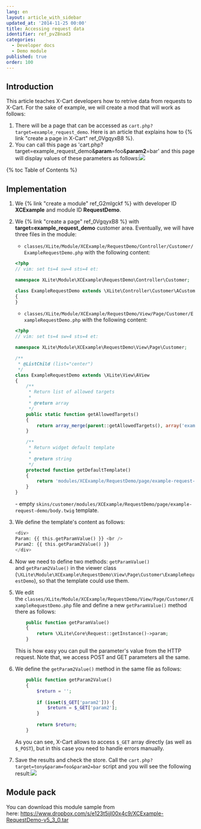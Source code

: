 ```yaml
---
lang: en
layout: article_with_sidebar
updated_at: '2014-11-25 00:00'
title: Accessing request data
identifier: ref_pvZ8nad3
categories:
  - Developer docs
  - Demo module
published: true
order: 100
---
```

## Introduction

This article teaches X-Cart developers how to retrive data from requests to X-Cart. For the sake of example, we will create a mod that will work as follows:

1.  There will be a page that can be accessed as `cart.php?target=example_request_demo`. Here is an article that explains how to {% link "create a page in X-Cart" ref_0VgqyxB8 %}.
2.  You can call this page as 'cart.php?target=example_request_demo&**param**=foo&**param2**=bar' and this page will display values of these parameters as follows:![]({{site.baseurl}}/attachments/524294/8355983.png)

{% toc Table of Contents %}

## Implementation

1.  We {% link "create a module" ref_G2mlgckf %} with developer ID **XCExample** and module ID **RequestDemo**.
2.  We {% link "create a page" ref_0VgqyxB8 %} with **target=example_request_demo** customer area. Eventually, we will have three files in the module:
    - `classes/XLite/Module/XCExample/RequestDemo/Controller/Customer/ExampleRequestDemo.php` with the following content:
    ```php
    <?php
	// vim: set ts=4 sw=4 sts=4 et:

	namespace XLite\Module\XCExample\RequestDemo\Controller\Customer;

	class ExampleRequestDemo extends \XLite\Controller\Customer\ACustomer
	{
	}
    ```
    - `classes/XLite/Module/XCExample/RequestDemo/View/Page/Customer/ExampleRequestDemo.php` with the following content:
    
    ```php
    <?php
	// vim: set ts=4 sw=4 sts=4 et:

	namespace XLite\Module\XCExample\RequestDemo\View\Page\Customer;

	/**
	 * @ListChild (list="center")
	 */
	class ExampleRequestDemo extends \XLite\View\AView
	{
    	/**
	     * Return list of allowed targets
    	 *
	     * @return array
    	 */
	    public static function getAllowedTargets()
    	{
        	return array_merge(parent::getAllowedTargets(), array('example_request_demo'));
	    }

    	/**
	     * Return widget default template
    	 *
	     * @return string
    	 */
	    protected function getDefaultTemplate()
    	{
        	return 'modules/XCExample/RequestDemo/page/example-request-demo/body.twig';
	    }
	}
    ```
    - empty `skins/customer/modules/XCExample/RequestDemo/page/example-request-demo/body.twig` template.
    
3.  We define the template's content as follows: 
    ```php
    <div>
    Param: {{ this.getParamValue() }} <br />
    Param2: {{ this.getParam2Value() }}
    </div>
    ```

4.  Now we need to define two methods: `getParamValue()` and `getParam2Value()` in the viewer class (`\XLite\Module\XCExample\RequestDemo\View\Page\Customer\ExampleRequestDemo`), so that the template could use them.
5.  We edit the `classes/XLite/Module/XCExample/RequestDemo/View/Page/Customer/ExampleRequestDemo.php` file and define a new `getParamValue()` method there as follows: 

    ```php
        public function getParamValue()
        {
            return \XLite\Core\Request::getInstance()->param;
        }
    ```

    This is how easy you can pull the parameter's value from the HTTP request. Note that, we access POST and GET parameters all the same.

6.  We define the `getParam2Value()` method in the same file as follows: 

    ```php
        public function getParam2Value()
        {
            $return = '';
            
            if (isset($_GET['param2'])) {
                $return = $_GET['param2'];
            }
            
            return $return;
        }
    ```

    As you can see, X-Cart allows to access `$_GET` array directly (as well as `$_POST`), but in this case you need to handle errors manually.

7.  Save the results and check the store. Call the `cart.php?target=tony&param=foo&param2=bar` script and you will see the following result:![]({{site.baseurl}}/attachments/524294/8355983.png)

## Module pack

You can download this module sample from here: <https://www.dropbox.com/s/e123t5ijl00x4c9/XCExample-RequestDemo-v5_3_0.tar>
